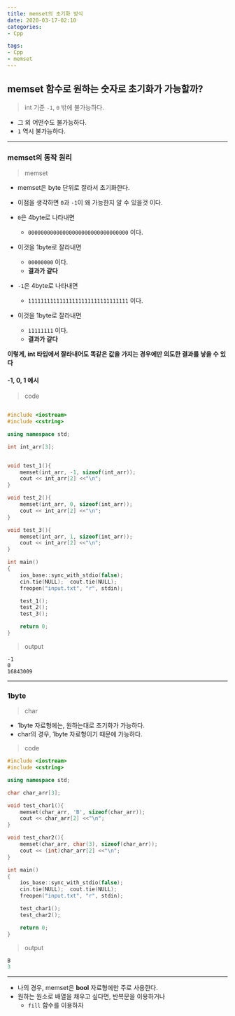 ```yaml
---
title: memset의 초기화 방식
date: 2020-03-17-02:10
categories: 
- Cpp

tags:
- Cpp
- memset
---
```


## memset 함수로 원하는 숫자로 초기화가 가능할까?
> int 기준 `-1`, `0` 밖에 불가능하다.  

* 그 외 어떤수도 불가능하다.
* `1` 역시 불가능하다.

---

### memset의 동작 원리

> memset

* memset은 byte 단위로 잘라서 초기화한다.
* 이점을 생각하면 `0`과 `-1`이 왜 가능한지 알 수 있을것 이다.
* `0`은 4byte로 나타내면 
    * `00000000000000000000000000000000` 이다.
* 이것을 1byte로 잘라내면
     * `00000000` 이다.
     * **결과가 같다**

* `-1`은 4byte로 나타내면 
    * `11111111111111111111111111111111` 이다.
* 이것을 1byte로 잘라내면
     * `11111111` 이다.
     * **결과가 같다**

**이렇게, int 타입에서 잘라내어도 똑같은 값을 가지는 경우에만 의도한 결과를 낳을 수 있다**

#### -1, 0, 1 예시

> code

```c++

#include <iostream>
#include <cstring>

using namespace std;

int int_arr[3];


void test_1(){
    memset(int_arr, -1, sizeof(int_arr));
    cout << int_arr[2] <<"\n";
}

void test_2(){
    memset(int_arr, 0, sizeof(int_arr));
    cout << int_arr[2] <<"\n";
}

void test_3(){
    memset(int_arr, 1, sizeof(int_arr));
    cout << int_arr[2] <<"\n";
}

int main()
{
    ios_base::sync_with_stdio(false);
    cin.tie(NULL);  cout.tie(NULL);
    freopen("input.txt", "r", stdin);

    test_1();
    test_2();
    test_3();

    return 0;
}

```

> output

```console
-1
0
16843009
```

---

### 1byte

> char

* 1byte 자료형에는, 원하는대로 초기화가 가능하다.
* char의 경우, 1byte 자료형이기 때문에 가능하다.


> code

```c++
#include <iostream>
#include <cstring>

using namespace std;

char char_arr[3];

void test_char1(){
    memset(char_arr, 'B', sizeof(char_arr));
    cout << char_arr[2] <<"\n";
}

void test_char2(){
    memset(char_arr, char(3), sizeof(char_arr));
    cout << (int)char_arr[2] <<"\n";
}

int main()
{
    ios_base::sync_with_stdio(false);
    cin.tie(NULL);  cout.tie(NULL);
    freopen("input.txt", "r", stdin);

    test_char1();
    test_char2();

    return 0;
}
```

> output

```c++
B
3
```

---

* 나의 경우, memset은 **bool** 자료형에만 주로 사용한다.
* 원하는 원소로 배열을 채우고 싶다면, 반복문을 이용하거나
    * `fill` 함수를 이용하자